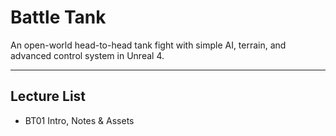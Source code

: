 # Battle Tank
An open-world head-to-head tank fight with simple AI, terrain, and advanced control system in Unreal 4.

---

## Lecture List
* BT01 Intro, Notes & Assets
